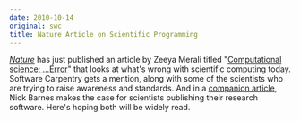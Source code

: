 ```yaml
---
date: 2010-10-14
original: swc
title: Nature Article on Scientific Programming
---
```

<p><a href="http://www.nature.com/"><em>Nature</em></a> has just published an article by Zeeya Merali titled "<a href="http://www.nature.com/news/2010/101013/full/467775a.html">Computational science: …Error</a>" that looks at what's wrong with scientific computing today. Software Carpentry gets a mention, along with some of the scientists who are trying to raise awareness and standards. And in a <a href="http://www.nature.com/news/2010/101013/full/467753a.html">companion article</a>, Nick Barnes makes the case for scientists publishing their research software. Here's hoping both will be widely read.</p>
